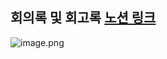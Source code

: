 ##  회의록 및 회고록 [노션 링크](https://www.notion.so/1dc6259723a247529e2dac4273bb625b?v=b5142f0d137749f3a40a805905af8745)

![image.png](./img/회의록.PNG)
